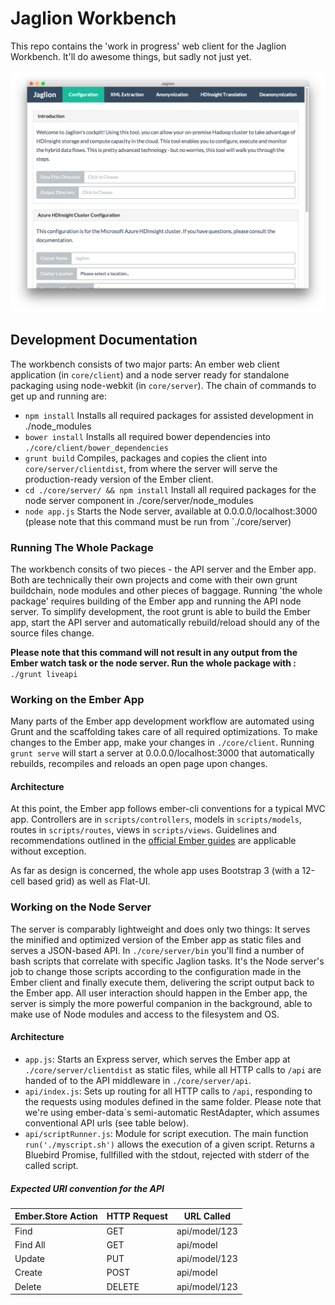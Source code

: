# Jaglion Workbench
This repo contains the 'work in progress' web client for the Jaglion Workbench. It'll do awesome things, but sadly not just yet.

![Jaglion Standalone OS X](https://raw.githubusercontent.com/felixrieseberg/Jaglion-Workbench/master/docs/screen1.png)

## Development Documentation
The workbench consists of two major parts: An ember web client application (in `core/client`) and a node server ready for standalone packaging using node-webkit (in `core/server`). The chain of commands to get up and running are:

- `npm install` Installs all required packages for assisted development in ./node_modules
- `bower install` Installs all required bower dependencies into `./core/client/bower_dependencies`
- `grunt build` Compiles, packages and copies the client into `core/server/clientdist`, from where the server will serve the production-ready version of the Ember client.
- `cd ./core/server/ && npm install` Install all required packages for the node server component in ./core/server/node_modules
- `node app.js` Starts the Node server, available at 0.0.0.0/localhost:3000 (please note that this command must be run from `./core/server)

### Running The Whole Package
The workbench consits of two pieces - the API server and the Ember app. Both are technically their own projects and come with their own grunt buildchain, node modules and other pieces of baggage. Running 'the whole package' requires building of the Ember app and running the API node server. To simplify development, the root grunt is able to build the Ember app, start the API server and automatically rebuild/reload should any of the source files change.

**Please note that this command will not result in any output from the Ember watch task or the node server. Run the whole package with :** `./grunt liveapi`

### Working on the Ember App
Many parts of the Ember app development workflow are automated using Grunt and the scaffolding takes care of all required optimizations. To make changes to the Ember app, make your changes in `./core/client`. Running `grunt serve` will start a server at 0.0.0.0/localhost:3000 that automatically rebuilds, recompiles and reloads an open page upon changes.

#### Architecture
At this point, the Ember app follows ember-cli conventions for a typical MVC app. Controllers are in `scripts/controllers`, models in `scripts/models`, routes in `scripts/routes`, views in `scripts/views`. Guidelines and recommendations outlined in the [official Ember guides](http://emberjs.com/guides/) are applicable without exception.

As far as design is concerned, the whole app uses Bootstrap 3 (with a 12-cell based grid) as well as Flat-UI.

### Working on the Node Server
The server is comparably lightweight and does only two things: It serves the minified and optimized version of the Ember app as static files and serves a JSON-based API. In `./core/server/bin` you'll find a number of bash scripts that correlate with specific Jaglion tasks. It's the Node server's job to change those scripts according to the configuration made in the Ember client and finally execute them, delivering the script output back to the Ember app. All user interaction should happen in the Ember app, the server is simply the more powerful companion in the background, able to make use of Node modules and access to the filesystem and OS.

#### Architecture
- `app.js`: Starts an Express server, which serves the Ember app at `./core/server/clientdist` as static files, while all HTTP calls to `/api` are handed of to the API middleware in `./core/server/api`.
- `api/index.js`: Sets up routing for all HTTP calls to `/api`, responding to the requests using modules defined in the same folder. Please note that we're using ember-data`s semi-automatic RestAdapter, which assumes conventional API urls (see table below).
- `api/scriptRunner.js`: Module for script execution. The main function `run('./myscript.sh')` allows the execution of a given script. Returns a Bluebird Promise, fullfilled with the stdout, rejected with stderr of the called script.

##### Expected URI convention for the API
| Ember.Store Action | HTTP Request | URL Called    |
|--------------------|--------------|---------------|
| Find               | GET          | api/model/123 |
| Find All           | GET          | api/model     |
| Update             | PUT          | api/model/123 |
| Create             | POST         | api/model     |
| Delete             | DELETE       | api/model/123 |
